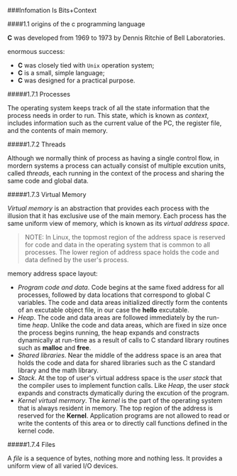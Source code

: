 ###Infomation Is Bits+Context

####1.1 origins of the c programming language

**C** was developed from 1969 to 1973 by Dennis Ritchie of Bell Laboratories.

enormous success:

- **C** was closely tied with `Unix` operation system;
- **C** is a small, simple language;
- **C** was designed for a practical purpose.

#####1.7.1 Processes

The operating system keeps track of all the state information that the process needs in order to run. This state, which is known as *context*, includes information such as the current value of the PC, the register file, and the contents of main memory.

#####1.7.2 Threads

Although we normally think of process as having a single control flow, in mordern systems a process can actually consist of multiple excution units, called *threads*, each running in the context of the process and sharing the same code and global data.

#####1.7.3 Virtual Memory

*Virtual memory* is an abstraction that provides each process with the illusion that it has exclusive use of the main memory. Each process has the same uniform view of memory, which is known as its *virtual address space*.

> NOTE: In Linux, the topmost region of the address space is reserved for code and data in the operating system that is common to all processes. The lower region of address space holds the code and data defined by the user's process.

memory address space layout:

- *Program code and data*. Code begins at the same fixed address for all processes, followed by data locations that correspond to global C variables. The code and data areas initialized directly form the contents of an excutable object file, in our case the **hello** excutable.
- *Heap*. The code and data areas are followed immediately by the run-time *heap*. Unlike the code and data areas, which are fixed in size once the process begins running, the heap expands and constracts dynamically at run-time as a result of calls to C standard library routines such as **malloc** and **free**.
- *Shared libraries*. Near the middle of the address space is an area that holds the code and data for shared libraries such as the C standard library and the math library.
- *Stack*. At the top of user's virtual address space is the *user stack* that the compiler uses to implement function calls. Like *Heap*, the user *stack* expands and constracts dymatically during the excution of the program.
- *Kernel virtual mermory*. The *kernel* is the part of the operating system that is always resident in memory. The top region of the address is reserved for the **Kernel**. Application programs are not allowed to read or write the contents of this area or to directly call functions defined in the kernel code.

#####1.7.4 Files

A *file* is a sequence of bytes, nothing more and nothing less. It provides a uniform view of all varied I/O devices.
